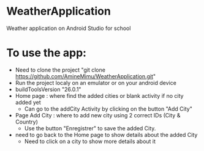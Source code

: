 # WeatherApplication
Weather application on Android Studio for school

# To use the app:
  - Need to clone the project "git clone https://github.com/AmineMimu/WeatherApplication.git"
  - Run the project localy on an emulator or on your android device
  - buildToolsVersion "26.0.1"
  - Home page : where find the added cities or blank activity if no city added yet
    - Can go to the addCity Activity by clicking on the button "Add City"
  - Page Add City : where to add new city using 2 correct IDs (City & Country)
    - Use the button "Enregistrer" to save the added City.
  - need to go back to the Home page to show details about the added City
    - Need to click on a city to show more details about it
